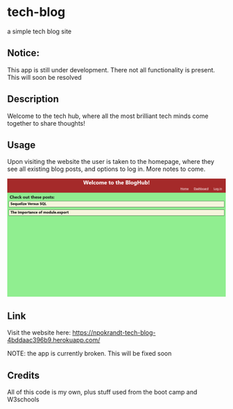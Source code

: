 # tech-blog
a simple tech blog site

## Notice:

This app is still under development. There not all functionality is present. This will soon be resolved

## Description

Welcome to the tech hub, where all the most brilliant tech minds come together to share thoughts!

## Usage

Upon visiting the website the user is taken to the homepage, where they see all existing blog posts, and options to log in. More notes to come.

![Screenshot of the homepage](./homepage-screenshot.png)

## Link

Visit the website here:
https://npokrandt-tech-blog-4bddaac396b9.herokuapp.com/

NOTE: the app is currently broken. This will be fixed soon

## Credits

All of this code is my own, plus stuff used from the boot camp and W3schools
